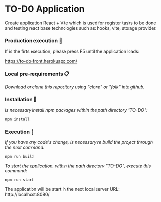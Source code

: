 # TO-DO Application

Create application React + Vite which is used for register tasks to be done and testing react base technologies such as: hooks, vite, storage provider.

### Production execution 🚀

If is the firts execution, please press F5 until the application loads:

https://to-do-front.herokuapp.com/

### Local pre-requirements 📋

_Download or clone this repository using "clone" or "folk" into github._

### Installation 🔧

_Is necessary install npm packages within the path directory "TO-DO":_

```
npm install
```
### Execution 🚀

_If you have any code's change, is necessary re build the project through the next command:_

```
npm run build
```
_To start the application, within the path directory "TO-DO", execute this command:_

```
npm run start
```
The application will be start in the next local server URL: http://localhost:8080/




